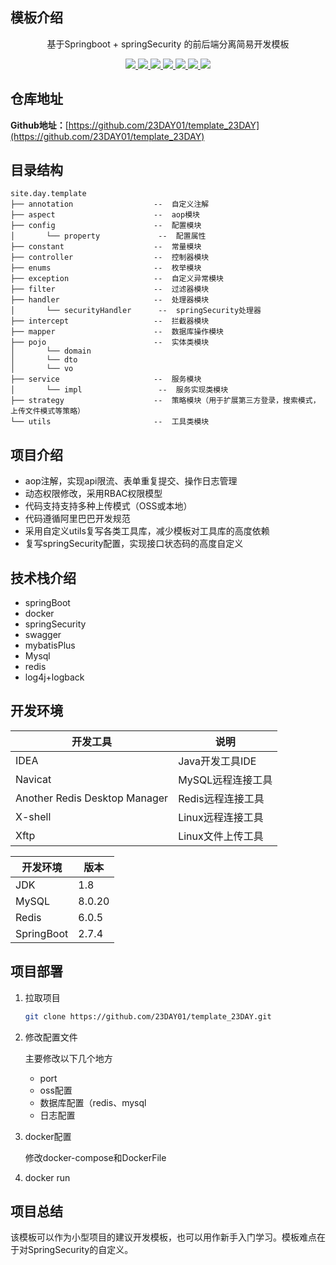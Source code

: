 
## 模板介绍
<p align=center>
   基于Springboot + springSecurity 的前后端分离简易开发模板
</p>

<p align="center">
   <a target="_blank" href="https://github.com/23DAY01/template_23DAY">
      <img src="https://img.shields.io/badge/JDK-1.8+-green.svg"/>
      <img src="https://img.shields.io/badge/springboot-2.7.4.RELEASE-green"/>
      <img src="https://img.shields.io/badge/mysql-8.0.20-green"/>
      <img src="https://img.shields.io/badge/knife4j-2.0.7-green"/>
      <img src="https://img.shields.io/badge/mybatis--plus-3.4.0-green"/>
      <img src="https://img.shields.io/badge/redis-6.0.5-green"/>
      <img src="https://img.shields.io/badge/springsecurity-2.7.4-green"/>
   </a>
</p>

## 仓库地址

**Github地址：**[https://github.com/23DAY01/template_23DAY](https://github.com/23DAY01/template_23DAY)

## 目录结构

```
site.day.template
├── annotation    			    --  自定义注解
├── aspect        			    --  aop模块
├── config        			    --  配置模块
│       └── property             --  配置属性
├── constant      			    --  常量模块
├── controller    			    --  控制器模块
├── enums         			    --  枚举模块
├── exception     			    --  自定义异常模块
├── filter     			        --  过滤器模块
├── handler       			    --  处理器模块
│       └── securityHandler      --  springSecurity处理器
├── intercept       			--  拦截器模块
├── mapper       			    --  数据库操作模块
├── pojo       			        --  实体类模块
│       └── domain                 
│       └── dto                 
│       └── vo                 
├── service       			    --  服务模块
│       └── impl                 --  服务实现类模块
├── strategy      			    --  策略模块（用于扩展第三方登录，搜索模式，上传文件模式等策略）
└── utils         			    --  工具类模块
```

## 项目介绍

- aop注解，实现api限流、表单重复提交、操作日志管理
- 动态权限修改，采用RBAC权限模型
- 代码支持支持多种上传模式（OSS或本地）
- 代码遵循阿里巴巴开发规范
- 采用自定义utils复写各类工具库，减少模板对工具库的高度依赖
- 复写springSecurity配置，实现接口状态码的高度自定义

## 技术栈介绍

- springBoot
- docker
- springSecurity
- swagger
- mybatisPlus
- Mysql
- redis
- log4j+logback

## 开发环境

|开发工具|说明|
|-|-|
|IDEA|Java开发工具IDE|
|Navicat|MySQL远程连接工具|
|Another Redis Desktop Manager|Redis远程连接工具|
|X-shell|Linux远程连接工具|
|Xftp|Linux文件上传工具|

|开发环境|版本|
|-|-|
|JDK|1.8|
|MySQL|8.0.20|
|Redis|6.0.5|
| SpringBoot | 2.7.4  |

## 项目部署

1. 拉取项目

   ```bash
   git clone https://github.com/23DAY01/template_23DAY.git
   ```

2. 修改配置文件

   主要修改以下几个地方

   - port
   - oss配置
   - 数据库配置（redis、mysql
   - 日志配置

3. docker配置

   修改docker-compose和DockerFile

4. docker run

## 项目总结

该模板可以作为小型项目的建议开发模板，也可以用作新手入门学习。模板难点在于对SpringSecurity的自定义。
